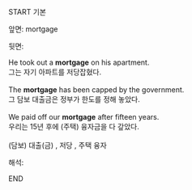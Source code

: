START
기본

앞면:
mortgage


뒷면:
<div><div>He took out a <strong>mortgage</strong> on his apartment. </div><div><div>그는 자기 아파트를 저당잡혔다.</div></div></div><div><br></div><div><div>The <strong>mortgage</strong> has been capped by the government. </div><div><div>그 담보 대출금은 정부가 한도를 정해 놓았다.</div></div></div><div><br></div><div><div>We paid off our <strong>mortgage</strong> after fifteen years. </div><div><div>우리는 15년 후에 (주택) 융자금을 다 갚았다.</div></div></div><div><br></div><div>(담보) 대출(금) , 저당 , 주택 융자</div>


해석:

END